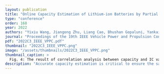 ```yaml
---
layout: publication
title: "Online Capacity Estimation of Lithium-ion Batteries by Partial Incremental Capacity Curve"
type: "conference"
order: 168
year: 2022
authors: "Yixiu Wang, Jiangong Zhu, Liang Cao, Bhushan Gopaluni, Yankai Cao"
journal: "Proceedings of the 19th IEEE Vehicle Power and Propulsion Conference (To Appear)"
pdf: "2022C3_IEEE_VPPC.pdf"
thumbnail: "2022C3_IEEE_VPPC.png"
image: "/assets/thumbnails/2022C3_IEEE_VPPC.png"
thumbnail_caption: >
  Fig. 4: The result of correlation analysis between capacity and IC values
description: "Accurate capacity estimation is critical to ensure the safe and reliable usage of lithium-ion batteries, and datadriven methods are a promising technique for this task. However, the existing studies require the whole charging curve for feature extraction and usage of sophisticated machine learning methods, which are not suitable for online applications. This paper proposes a simple machine learning technique, partial least squares regression, for online battery capacity estimation based on the partial incremental capacity curve. The features can be easily obtained by interpolation of the measured charging profile without data smoothing, leading to a low computational cost. The proposed method is realized and tested on three battery datasets (#5, #7, #18) provided by NASA. Experimental results show that the model trained on 80% of the data samples of cell #5 can achieve a 0.01053Ah root mean squared error for the remaining 20% data of cell #5. The model is further verified on the other two battery datasets without changing model weights, and the test root mean squared error is 0.02046Ah for cell #7 and 0.02700Ah for cell #18, indicating the generality of the proposed capacity estimation method"
---
```



